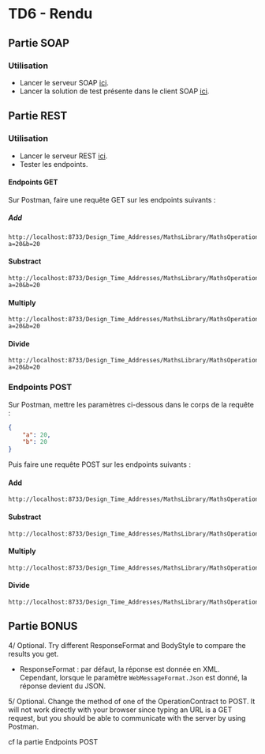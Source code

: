 # TD6 - Rendu

## Partie SOAP

### Utilisation

- Lancer le serveur SOAP [ici](./WCF_SOAP).
- Lancer la solution de test présente dans le client SOAP [ici](./WCF_SOAP_CLIENT).

## Partie REST

### Utilisation

- Lancer le serveur REST [ici](./WCF_REST).
- Tester les endpoints.

#### Endpoints GET

Sur Postman, faire une requête GET sur les endpoints suivants :

##### Add

```
http://localhost:8733/Design_Time_Addresses/MathsLibrary/MathsOperations/add?a=20&b=20
```

#### Substract

```
http://localhost:8733/Design_Time_Addresses/MathsLibrary/MathsOperations/substract?a=20&b=20
```

#### Multiply

```
http://localhost:8733/Design_Time_Addresses/MathsLibrary/MathsOperations/multiply?a=20&b=20
```

#### Divide

```
http://localhost:8733/Design_Time_Addresses/MathsLibrary/MathsOperations/divide?a=20&b=20
```


### Endpoints POST

Sur Postman, mettre les paramètres ci-dessous dans le corps de la requête :

```json
{
    "a": 20,
    "b": 20
}
```

Puis faire une requête POST sur les endpoints suivants :

#### Add

```
http://localhost:8733/Design_Time_Addresses/MathsLibrary/MathsOperations/add
```

#### Substract

```
http://localhost:8733/Design_Time_Addresses/MathsLibrary/MathsOperations/substract
```

#### Multiply

```
http://localhost:8733/Design_Time_Addresses/MathsLibrary/MathsOperations/multiply
```

#### Divide

```
http://localhost:8733/Design_Time_Addresses/MathsLibrary/MathsOperations/divide
```

## Partie BONUS

4/ Optional. Try different ResponseFormat and BodyStyle to compare the results you get.

- ResponseFormat : par défaut, la réponse est donnée en XML. Cependant, lorsque le paramètre `WebMessageFormat.Json` est donné, la réponse devient du JSON.

5/ Optional. Change the method of one of the OperationContract to POST. It will not work directly with your browser since typing an URL is a GET request, but you should be able to communicate with the server by using Postman.

cf la partie Endpoints POST

